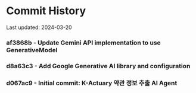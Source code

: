 # Commit History

Last updated: 2024-03-20

### af3868b - Update Gemini API implementation to use GenerativeModel
### d8a63c3 - Add Google Generative AI library and configuration
### d067ac9 - Initial commit: K-Actuary 약관 정보 추출 AI Agent 